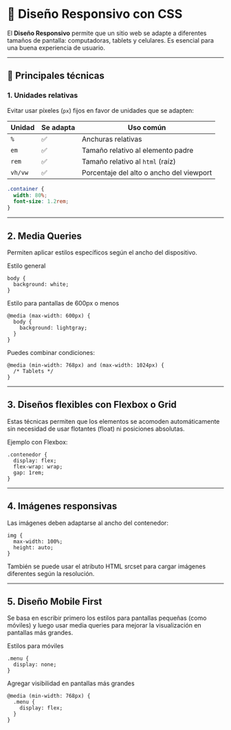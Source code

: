 # 📱 Diseño Responsivo con CSS

El **Diseño Responsivo** permite que un sitio web se adapte a diferentes tamaños de pantalla: computadoras, tablets y celulares. Es esencial para una buena experiencia de usuario.

---

## 🧱 Principales técnicas

### 1. **Unidades relativas**

Evitar usar píxeles (`px`) fijos en favor de unidades que se adapten:

| Unidad | Se adapta | Uso común |
|--------|-----------|------------|
| `%`    | ✅         | Anchuras relativas |
| `em`   | ✅         | Tamaño relativo al elemento padre |
| `rem`  | ✅         | Tamaño relativo al `html` (raíz) |
| `vh/vw`| ✅         | Porcentaje del alto o ancho del viewport |

```css
.container {
  width: 80%;
  font-size: 1.2rem;
}
```
---

## 2. **Media Queries**
Permiten aplicar estilos específicos según el ancho del dispositivo.


Estilo general
```
body {
  background: white;
}
```
Estilo para pantallas de 600px o menos
```
@media (max-width: 600px) {
  body {
    background: lightgray;
  }
}
```
Puedes combinar condiciones:

```
@media (min-width: 768px) and (max-width: 1024px) {
  /* Tablets */
}
```
---

## 3. **Diseños flexibles con Flexbox o Grid**
Estas técnicas permiten que los elementos se acomoden automáticamente sin necesidad de usar flotantes (float) ni posiciones absolutas.

Ejemplo con Flexbox:
```
.contenedor {
  display: flex;
  flex-wrap: wrap;
  gap: 1rem;
}
```

---

## 4. **Imágenes responsivas**
Las imágenes deben adaptarse al ancho del contenedor:

```
img {
  max-width: 100%;
  height: auto;
}
```
También se puede usar el atributo HTML srcset para cargar imágenes diferentes según la resolución.

---

## 5. Diseño Mobile First
Se basa en escribir primero los estilos para pantallas pequeñas (como móviles) y luego usar media queries para mejorar la visualización en pantallas más grandes.

Estilos para móviles
```
.menu {
  display: none;
}
```
Agregar visibilidad en pantallas más grandes
```
@media (min-width: 768px) {
  .menu {
    display: flex;
  }
}
```
